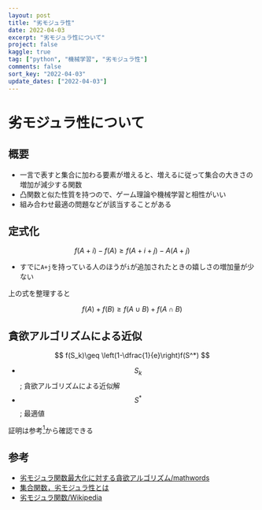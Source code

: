 ```yaml
---
layout: post
title: "劣モジュラ性"
date: 2022-04-03
excerpt: "劣モジュラ性について"
project: false
kaggle: true
tag: ["python", "機械学習", "劣モジュラ性"]
comments: false
sort_key: "2022-04-03"
update_dates: ["2022-04-03"]
---
```


# 劣モジュラ性について

## 概要
 - 一言で表すと集合に加わる要素が増えると、増えるに従って集合の大きさの増加が減少する関数
 - 凸関数と似た性質を持つので、ゲーム理論や機械学習と相性がいい
 - 組み合わせ最適の問題などが該当することがある

## 定式化

$$
f(A + i) - f(A) \geq f(A + i + j) - A(A + j)
$$
 - すでに`A+j`を持っている人のほうが`i`が追加されたときの嬉しさの増加量が少ない

上の式を整理すると

$$
f(A) + f(B) \geq f(A \cup B) + f(A \cap B)
$$

## 貪欲アルゴリズムによる近似

$$
f(S_k)\geq \left(1-\dfrac{1}{e}\right)f(S^*)
$$
 - $$S_k$$; 貪欲アルゴリズムによる近似解
 - $$S^*$$; 最適値

証明は参考[<sup>1</sup>](#ref1)から確認できる


## 参考
 - <a id="ref1" href="https://mathwords.net/retumozura">劣モジュラ関数最大化に対する貪欲アルゴリズム/mathwords</a>
 - [集合関数，劣モジュラ性とは](https://manabitimes.jp/math/1114)
 - [劣モジュラ関数/Wikipedia](https://ja.wikipedia.org/wiki/%E5%8A%A3%E3%83%A2%E3%82%B8%E3%83%A5%E3%83%A9%E9%96%A2%E6%95%B0)
